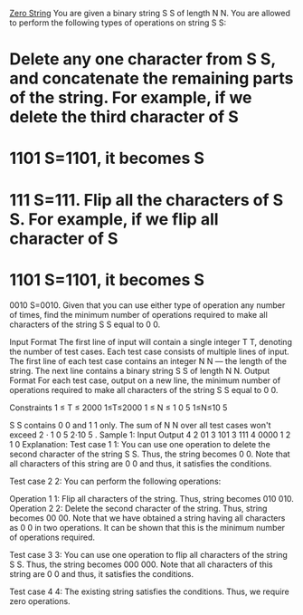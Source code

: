 [Zero String](https://www.codechef.com/practice/course/1-star-difficulty-problems/DIFF1200/problems/ZEROSTRING?tab=statement)
You are given a binary string 
S
S of length 
N
N. You are allowed to perform the following types of operations on string 
S
S:

Delete any one character from 
S
S, and concatenate the remaining parts of the string. For example, if we delete the third character of 
S
=
1101
S=1101, it becomes 
S
=
111
S=111.
Flip all the characters of 
S
S. For example, if we flip all character of 
S
=
1101
S=1101, it becomes 
S
=
0010
S=0010.
Given that you can use either type of operation any number of times, find the minimum number of operations required to make all characters of the string 
S
S equal to 
0
0.

Input Format
The first line of input will contain a single integer 
T
T, denoting the number of test cases.
Each test case consists of multiple lines of input.
The first line of each test case contains an integer 
N
N — the length of the string.
The next line contains a binary string 
S
S of length 
N
N.
Output Format
For each test case, output on a new line, the minimum number of operations required to make all characters of the string 
S
S equal to 
0
0.

Constraints
1
≤
T
≤
2000
1≤T≤2000
1
≤
N
≤
1
0
5
1≤N≤10 
5
 
S
S contains 
0
0 and 
1
1 only.
The sum of 
N
N over all test cases won't exceed 
2
⋅
1
0
5
2⋅10 
5
 .
Sample 1:
Input
Output
4
2
01
3
101
3
111
4
0000
1
2
1
0
Explanation:
Test case 
1
1: You can use one operation to delete the second character of the string 
S
S. Thus, the string becomes 
0
0. Note that all characters of this string are 
0
0 and thus, it satisfies the conditions.

Test case 
2
2: You can perform the following operations:

Operation 
1
1: Flip all characters of the string. Thus, string becomes 
010
010.
Operation 
2
2: Delete the second character of the string. Thus, string becomes 
00
00.
Note that we have obtained a string having all characters as 
0
0 in two operations. It can be shown that this is the minimum number of operations required.

Test case 
3
3: You can use one operation to flip all characters of the string 
S
S. Thus, the string becomes 
000
000. Note that all characters of this string are 
0
0 and thus, it satisfies the conditions.

Test case 
4
4: The existing string satisfies the conditions. Thus, we require zero operations.
